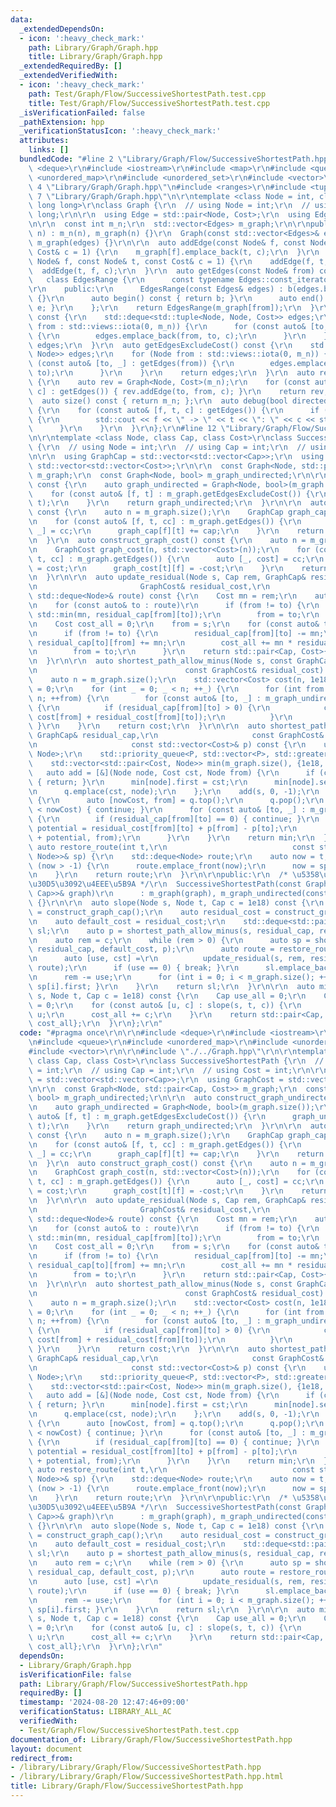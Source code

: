 ```yaml
---
data:
  _extendedDependsOn:
  - icon: ':heavy_check_mark:'
    path: Library/Graph/Graph.hpp
    title: Library/Graph/Graph.hpp
  _extendedRequiredBy: []
  _extendedVerifiedWith:
  - icon: ':heavy_check_mark:'
    path: Test/Graph/Flow/SuccessiveShortestPath.test.cpp
    title: Test/Graph/Flow/SuccessiveShortestPath.test.cpp
  _isVerificationFailed: false
  _pathExtension: hpp
  _verificationStatusIcon: ':heavy_check_mark:'
  attributes:
    links: []
  bundledCode: "#line 2 \"Library/Graph/Flow/SuccessiveShortestPath.hpp\"\n\r\n#include\
    \ <deque>\r\n#include <iostream>\r\n#include <map>\r\n#include <queue>\r\n#include\
    \ <unordered_map>\r\n#include <unordered_set>\r\n#include <vector>\r\n\r\n#line\
    \ 4 \"Library/Graph/Graph.hpp\"\n#include <ranges>\r\n#include <tuple>\r\n#line\
    \ 7 \"Library/Graph/Graph.hpp\"\n\r\ntemplate <class Node = int, class Cost =\
    \ long long>\r\nclass Graph {\r\n  // using Node = int;\r\n  // using Cost = long\
    \ long;\r\n\r\n  using Edge = std::pair<Node, Cost>;\r\n  using Edges = std::vector<Edge>;\r\
    \n\r\n  const int m_n;\r\n  std::vector<Edges> m_graph;\r\n\r\npublic:\r\n  Graph(int\
    \ n) : m_n(n), m_graph(n) {}\r\n  Graph(const std::vector<Edges>& edges) : m_n(edges.size()),\
    \ m_graph(edges) {}\r\n\r\n  auto addEdge(const Node& f, const Node& t, const\
    \ Cost& c = 1) {\r\n    m_graph[f].emplace_back(t, c);\r\n  }\r\n  auto addEdgeUndirected(const\
    \ Node& f, const Node& t, const Cost& c = 1) {\r\n    addEdge(f, t, c);\r\n  \
    \  addEdge(t, f, c);\r\n  }\r\n  auto getEdges(const Node& from) const {\r\n \
    \   class EdgesRange {\r\n      const typename Edges::const_iterator b, e;\r\n\
    \r\n    public:\r\n      EdgesRange(const Edges& edges) : b(edges.begin()), e(edges.end())\
    \ {}\r\n      auto begin() const { return b; }\r\n      auto end() const { return\
    \ e; }\r\n    };\r\n    return EdgesRange(m_graph[from]);\r\n  }\r\n  auto getEdges()\
    \ const {\r\n    std::deque<std::tuple<Node, Node, Cost>> edges;\r\n    for (Node\
    \ from : std::views::iota(0, m_n)) {\r\n      for (const auto& [to, c] : getEdges(from))\
    \ {\r\n        edges.emplace_back(from, to, c);\r\n      }\r\n    }\r\n    return\
    \ edges;\r\n  }\r\n  auto getEdgesExcludeCost() const {\r\n    std::deque<std::pair<Node,\
    \ Node>> edges;\r\n    for (Node from : std::views::iota(0, m_n)) {\r\n      for\
    \ (const auto& [to, _] : getEdges(from)) {\r\n        edges.emplace_back(from,\
    \ to);\r\n      }\r\n    }\r\n    return edges;\r\n  }\r\n  auto reverse() const\
    \ {\r\n    auto rev = Graph<Node, Cost>(m_n);\r\n    for (const auto& [from, to,\
    \ c] : getEdges()) { rev.addEdge(to, from, c); }\r\n    return rev;\r\n  }\r\n\
    \  auto size() const { return m_n; };\r\n  auto debug(bool directed = false) const\
    \ {\r\n    for (const auto& [f, t, c] : getEdges()) {\r\n      if (f < t || directed)\
    \ {\r\n        std::cout << f << \" -> \" << t << \": \" << c << std::endl;\r\n\
    \      }\r\n    }\r\n  }\r\n};\r\n#line 12 \"Library/Graph/Flow/SuccessiveShortestPath.hpp\"\
    \n\r\ntemplate <class Node, class Cap, class Cost>\r\nclass SuccessiveShortestPath\
    \ {\r\n  // using Node = int;\r\n  // using Cap = int;\r\n  // using Cost = int;\r\
    \n\r\n  using GraphCap = std::vector<std::vector<Cap>>;\r\n  using GraphCost =\
    \ std::vector<std::vector<Cost>>;\r\n\r\n  const Graph<Node, std::pair<Cap, Cost>>\
    \ m_graph;\r\n  const Graph<Node, bool> m_graph_undirected;\r\n\r\n  auto construct_graph_undirected()\
    \ const {\r\n    auto graph_undirected = Graph<Node, bool>(m_graph.size());\r\n\
    \    for (const auto& [f, t] : m_graph.getEdgesExcludeCost()) {\r\n      graph_undirected.addEdgeUndirected(f,\
    \ t);\r\n    }\r\n    return graph_undirected;\r\n  }\r\n\r\n  auto construct_graph_cap()\
    \ const {\r\n    auto n = m_graph.size();\r\n    GraphCap graph_cap(n, std::vector<Cap>(n));\r\
    \n    for (const auto& [f, t, cc] : m_graph.getEdges()) {\r\n      auto [cap,\
    \ _] = cc;\r\n      graph_cap[f][t] += cap;\r\n    }\r\n    return graph_cap;\r\
    \n  }\r\n  auto construct_graph_cost() const {\r\n    auto n = m_graph.size();\r\
    \n    GraphCost graph_cost(n, std::vector<Cost>(n));\r\n    for (const auto& [f,\
    \ t, cc] : m_graph.getEdges()) {\r\n      auto [_, cost] = cc;\r\n      graph_cost[f][t]\
    \ = cost;\r\n      graph_cost[t][f] = -cost;\r\n    }\r\n    return graph_cost;\r\
    \n  }\r\n\r\n  auto update_residual(Node s, Cap rem, GraphCap& residual_cap,\r\
    \n                       GraphCost& residual_cost,\r\n                       const\
    \ std::deque<Node>& route) const {\r\n    Cost mn = rem;\r\n    auto from = s;\r\
    \n    for (const auto& to : route)\r\n      if (from != to) {\r\n        mn =\
    \ std::min(mn, residual_cap[from][to]);\r\n        from = to;\r\n      }\r\n\r\
    \n    Cost cost_all = 0;\r\n    from = s;\r\n    for (const auto& to : route)\r\
    \n      if (from != to) {\r\n        residual_cap[from][to] -= mn;\r\n       \
    \ residual_cap[to][from] += mn;\r\n        cost_all += mn * residual_cost[from][to];\r\
    \n        from = to;\r\n      }\r\n    return std::pair<Cap, Cost>{mn, cost_all};\r\
    \n  }\r\n\r\n  auto shortest_path_allow_minus(Node s, const GraphCap& residual_cap,\r\
    \n                                 const GraphCost& residual_cost) const {\r\n\
    \    auto n = m_graph.size();\r\n    std::vector<Cost> cost(n, 1e18);\r\n    cost[s]\
    \ = 0;\r\n    for (int _ = 0; _ < n; ++_) {\r\n      for (int from = 0; from <\
    \ n; ++from) {\r\n        for (const auto& [to, _] : m_graph_undirected.getEdges(from))\
    \ {\r\n          if (residual_cap[from][to] > 0) {\r\n            cost[to] = std::min(cost[to],\
    \ cost[from] + residual_cost[from][to]);\r\n          }\r\n        }\r\n     \
    \ }\r\n    }\r\n    return cost;\r\n  }\r\n\r\n  auto shortest_path(Node s, const\
    \ GraphCap& residual_cap,\r\n                     const GraphCost& residual_cost,\r\
    \n                     const std::vector<Cost>& p) const {\r\n    using P = std::pair<Cost,\
    \ Node>;\r\n    std::priority_queue<P, std::vector<P>, std::greater<P>> q;\r\n\
    \    std::vector<std::pair<Cost, Node>> min(m_graph.size(), {1e18, -1});\r\n \
    \   auto add = [&](Node node, Cost cst, Node from) {\r\n      if (cst >= min[node].first)\
    \ { return; }\r\n      min[node].first = cst;\r\n      min[node].second = from;\r\
    \n      q.emplace(cst, node);\r\n    };\r\n    add(s, 0, -1);\r\n    while (!q.empty())\
    \ {\r\n      auto [nowCost, from] = q.top();\r\n      q.pop();\r\n      if (min[from].first\
    \ < nowCost) { continue; }\r\n      for (const auto& [to, _] : m_graph_undirected.getEdges(from))\
    \ {\r\n        if (residual_cap[from][to] == 0) { continue; }\r\n        auto\
    \ potential = residual_cost[from][to] + p[from] - p[to];\r\n        add(to, nowCost\
    \ + potential, from);\r\n      }\r\n    }\r\n    return min;\r\n  }\r\n\r\n  static\
    \ auto restore_route(int t,\r\n                            const std::vector<std::pair<Cost,\
    \ Node>>& sp) {\r\n    std::deque<Node> route;\r\n    auto now = t;\r\n    while\
    \ (now > -1) {\r\n      route.emplace_front(now);\r\n      now = sp[now].second;\r\
    \n    }\r\n    return route;\r\n  }\r\n\r\npublic:\r\n  /* \u5358\u7D14\u30B0\u30E9\
    \u30D5\u3092\u4EEE\u5B9A */\r\n  SuccessiveShortestPath(const Graph<Node, std::pair<Cost,\
    \ Cap>>& graph)\r\n      : m_graph(graph), m_graph_undirected(construct_graph_undirected())\
    \ {}\r\n\r\n  auto slope(Node s, Node t, Cap c = 1e18) const {\r\n    auto residual_cap\
    \ = construct_graph_cap();\r\n    auto residual_cost = construct_graph_cost();\r\
    \n    auto default_cost = residual_cost;\r\n    std::deque<std::pair<Cost, Cap>>\
    \ sl;\r\n    auto p = shortest_path_allow_minus(s, residual_cap, residual_cost);\r\
    \n    auto rem = c;\r\n    while (rem > 0) {\r\n      auto sp = shortest_path(s,\
    \ residual_cap, default_cost, p);\r\n      auto route = restore_route(t, sp);\r\
    \n      auto [use, cst] =\r\n          update_residual(s, rem, residual_cap, residual_cost,\
    \ route);\r\n      if (use == 0) { break; }\r\n      sl.emplace_back(use, cst);\r\
    \n      rem -= use;\r\n      for (int i = 0; i < m_graph.size(); ++i) { p[i] +=\
    \ sp[i].first; }\r\n    }\r\n    return sl;\r\n  }\r\n\r\n  auto min_cost_max_flow(Node\
    \ s, Node t, Cap c = 1e18) const {\r\n    Cap use_all = 0;\r\n    Cost cost_all\
    \ = 0;\r\n    for (const auto& [u, c] : slope(s, t, c)) {\r\n      use_all +=\
    \ u;\r\n      cost_all += c;\r\n    }\r\n    return std::pair<Cap, Cost>{use_all,\
    \ cost_all};\r\n  }\r\n};\r\n"
  code: "#pragma once\r\n\r\n#include <deque>\r\n#include <iostream>\r\n#include <map>\r\
    \n#include <queue>\r\n#include <unordered_map>\r\n#include <unordered_set>\r\n\
    #include <vector>\r\n\r\n#include \"./../Graph.hpp\"\r\n\r\ntemplate <class Node,\
    \ class Cap, class Cost>\r\nclass SuccessiveShortestPath {\r\n  // using Node\
    \ = int;\r\n  // using Cap = int;\r\n  // using Cost = int;\r\n\r\n  using GraphCap\
    \ = std::vector<std::vector<Cap>>;\r\n  using GraphCost = std::vector<std::vector<Cost>>;\r\
    \n\r\n  const Graph<Node, std::pair<Cap, Cost>> m_graph;\r\n  const Graph<Node,\
    \ bool> m_graph_undirected;\r\n\r\n  auto construct_graph_undirected() const {\r\
    \n    auto graph_undirected = Graph<Node, bool>(m_graph.size());\r\n    for (const\
    \ auto& [f, t] : m_graph.getEdgesExcludeCost()) {\r\n      graph_undirected.addEdgeUndirected(f,\
    \ t);\r\n    }\r\n    return graph_undirected;\r\n  }\r\n\r\n  auto construct_graph_cap()\
    \ const {\r\n    auto n = m_graph.size();\r\n    GraphCap graph_cap(n, std::vector<Cap>(n));\r\
    \n    for (const auto& [f, t, cc] : m_graph.getEdges()) {\r\n      auto [cap,\
    \ _] = cc;\r\n      graph_cap[f][t] += cap;\r\n    }\r\n    return graph_cap;\r\
    \n  }\r\n  auto construct_graph_cost() const {\r\n    auto n = m_graph.size();\r\
    \n    GraphCost graph_cost(n, std::vector<Cost>(n));\r\n    for (const auto& [f,\
    \ t, cc] : m_graph.getEdges()) {\r\n      auto [_, cost] = cc;\r\n      graph_cost[f][t]\
    \ = cost;\r\n      graph_cost[t][f] = -cost;\r\n    }\r\n    return graph_cost;\r\
    \n  }\r\n\r\n  auto update_residual(Node s, Cap rem, GraphCap& residual_cap,\r\
    \n                       GraphCost& residual_cost,\r\n                       const\
    \ std::deque<Node>& route) const {\r\n    Cost mn = rem;\r\n    auto from = s;\r\
    \n    for (const auto& to : route)\r\n      if (from != to) {\r\n        mn =\
    \ std::min(mn, residual_cap[from][to]);\r\n        from = to;\r\n      }\r\n\r\
    \n    Cost cost_all = 0;\r\n    from = s;\r\n    for (const auto& to : route)\r\
    \n      if (from != to) {\r\n        residual_cap[from][to] -= mn;\r\n       \
    \ residual_cap[to][from] += mn;\r\n        cost_all += mn * residual_cost[from][to];\r\
    \n        from = to;\r\n      }\r\n    return std::pair<Cap, Cost>{mn, cost_all};\r\
    \n  }\r\n\r\n  auto shortest_path_allow_minus(Node s, const GraphCap& residual_cap,\r\
    \n                                 const GraphCost& residual_cost) const {\r\n\
    \    auto n = m_graph.size();\r\n    std::vector<Cost> cost(n, 1e18);\r\n    cost[s]\
    \ = 0;\r\n    for (int _ = 0; _ < n; ++_) {\r\n      for (int from = 0; from <\
    \ n; ++from) {\r\n        for (const auto& [to, _] : m_graph_undirected.getEdges(from))\
    \ {\r\n          if (residual_cap[from][to] > 0) {\r\n            cost[to] = std::min(cost[to],\
    \ cost[from] + residual_cost[from][to]);\r\n          }\r\n        }\r\n     \
    \ }\r\n    }\r\n    return cost;\r\n  }\r\n\r\n  auto shortest_path(Node s, const\
    \ GraphCap& residual_cap,\r\n                     const GraphCost& residual_cost,\r\
    \n                     const std::vector<Cost>& p) const {\r\n    using P = std::pair<Cost,\
    \ Node>;\r\n    std::priority_queue<P, std::vector<P>, std::greater<P>> q;\r\n\
    \    std::vector<std::pair<Cost, Node>> min(m_graph.size(), {1e18, -1});\r\n \
    \   auto add = [&](Node node, Cost cst, Node from) {\r\n      if (cst >= min[node].first)\
    \ { return; }\r\n      min[node].first = cst;\r\n      min[node].second = from;\r\
    \n      q.emplace(cst, node);\r\n    };\r\n    add(s, 0, -1);\r\n    while (!q.empty())\
    \ {\r\n      auto [nowCost, from] = q.top();\r\n      q.pop();\r\n      if (min[from].first\
    \ < nowCost) { continue; }\r\n      for (const auto& [to, _] : m_graph_undirected.getEdges(from))\
    \ {\r\n        if (residual_cap[from][to] == 0) { continue; }\r\n        auto\
    \ potential = residual_cost[from][to] + p[from] - p[to];\r\n        add(to, nowCost\
    \ + potential, from);\r\n      }\r\n    }\r\n    return min;\r\n  }\r\n\r\n  static\
    \ auto restore_route(int t,\r\n                            const std::vector<std::pair<Cost,\
    \ Node>>& sp) {\r\n    std::deque<Node> route;\r\n    auto now = t;\r\n    while\
    \ (now > -1) {\r\n      route.emplace_front(now);\r\n      now = sp[now].second;\r\
    \n    }\r\n    return route;\r\n  }\r\n\r\npublic:\r\n  /* \u5358\u7D14\u30B0\u30E9\
    \u30D5\u3092\u4EEE\u5B9A */\r\n  SuccessiveShortestPath(const Graph<Node, std::pair<Cost,\
    \ Cap>>& graph)\r\n      : m_graph(graph), m_graph_undirected(construct_graph_undirected())\
    \ {}\r\n\r\n  auto slope(Node s, Node t, Cap c = 1e18) const {\r\n    auto residual_cap\
    \ = construct_graph_cap();\r\n    auto residual_cost = construct_graph_cost();\r\
    \n    auto default_cost = residual_cost;\r\n    std::deque<std::pair<Cost, Cap>>\
    \ sl;\r\n    auto p = shortest_path_allow_minus(s, residual_cap, residual_cost);\r\
    \n    auto rem = c;\r\n    while (rem > 0) {\r\n      auto sp = shortest_path(s,\
    \ residual_cap, default_cost, p);\r\n      auto route = restore_route(t, sp);\r\
    \n      auto [use, cst] =\r\n          update_residual(s, rem, residual_cap, residual_cost,\
    \ route);\r\n      if (use == 0) { break; }\r\n      sl.emplace_back(use, cst);\r\
    \n      rem -= use;\r\n      for (int i = 0; i < m_graph.size(); ++i) { p[i] +=\
    \ sp[i].first; }\r\n    }\r\n    return sl;\r\n  }\r\n\r\n  auto min_cost_max_flow(Node\
    \ s, Node t, Cap c = 1e18) const {\r\n    Cap use_all = 0;\r\n    Cost cost_all\
    \ = 0;\r\n    for (const auto& [u, c] : slope(s, t, c)) {\r\n      use_all +=\
    \ u;\r\n      cost_all += c;\r\n    }\r\n    return std::pair<Cap, Cost>{use_all,\
    \ cost_all};\r\n  }\r\n};\r\n"
  dependsOn:
  - Library/Graph/Graph.hpp
  isVerificationFile: false
  path: Library/Graph/Flow/SuccessiveShortestPath.hpp
  requiredBy: []
  timestamp: '2024-08-20 12:47:46+09:00'
  verificationStatus: LIBRARY_ALL_AC
  verifiedWith:
  - Test/Graph/Flow/SuccessiveShortestPath.test.cpp
documentation_of: Library/Graph/Flow/SuccessiveShortestPath.hpp
layout: document
redirect_from:
- /library/Library/Graph/Flow/SuccessiveShortestPath.hpp
- /library/Library/Graph/Flow/SuccessiveShortestPath.hpp.html
title: Library/Graph/Flow/SuccessiveShortestPath.hpp
---
```

